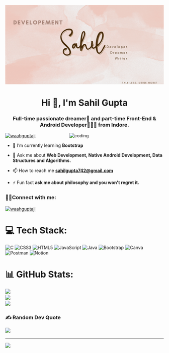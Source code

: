 ![logo](https://github.com/Waahguptaji/waahguptaji/blob/main/SahilBanner.gif)
<h1 align="center">Hi 👋, I'm Sahil Gupta</h1>
<h3 align="center">Full-time passionate dreamer🤔 and part-time Front-End & Android Developer👨🏻‍💻 from Indore.</h3>
<img align="right" alt="coding" width="300" src="https://i.pinimg.com/originals/7e/4f/01/7e4f01acde62cfa30b1d0aaa6401c577.gif">



<p align="left"> <a href="https://twitter.com/waahguptaji" target="blank"><img src="https://img.shields.io/twitter/follow/waahguptaji?logo=twitter&style=for-the-badge" alt="waahguptaji" /></a> </p>

- 🌱 I’m currently learning **Bootstrap**

- 💬 Ask me about **Web Development, Native Android Development, Data Structures and Algorithms.**

- 📫 How to reach me **sahilgupta742@gmail.com**

- ⚡ Fun fact **ask me about philosophy and you won't regret it.**

<h3 align="left">🤙🏻Connect with me:</h3>
<p align="left">
<a href="https://linkedin.com/in/waahguptaji" target="blank"><img align="center" src="https://raw.githubusercontent.com/rahuldkjain/github-profile-readme-generator/master/src/images/icons/Social/linked-in-alt.svg" alt="waahguptaji" height="30" width="40" /></a>
</p>

# 💻 Tech Stack:
![C](https://img.shields.io/badge/c-%2300599C.svg?style=for-the-badge&logo=c&logoColor=white) ![CSS3](https://img.shields.io/badge/css3-%231572B6.svg?style=for-the-badge&logo=css3&logoColor=white) ![HTML5](https://img.shields.io/badge/html5-%23E34F26.svg?style=for-the-badge&logo=html5&logoColor=white) ![JavaScript](https://img.shields.io/badge/javascript-%23323330.svg?style=for-the-badge&logo=javascript&logoColor=%23F7DF1E) ![Java](https://img.shields.io/badge/android-%2320232a.svg?style=for-the-badge&logo=android&logoColor=%a4c639) ![Bootstrap](https://img.shields.io/badge/mysql-%2300f.svg?style=for-the-badge&logo=mysql&logoColor=white) ![Canva](https://img.shields.io/badge/Canva-%2300C4CC.svg?style=for-the-badge&logo=Canva&logoColor=white) ![Postman](https://img.shields.io/badge/Postman-FF6C37?style=for-the-badge&logo=postman&logoColor=white) ![Notion](https://img.shields.io/badge/Notion-%23000000.svg?style=for-the-badge&logo=notion&logoColor=white)
# 📊 GitHub Stats:
![](https://github-readme-stats.vercel.app/api?username=waahguptaji&theme=nightowl&hide_border=false&include_all_commits=true&count_private=true)<br/>
![](https://github-readme-streak-stats.herokuapp.com/?user=waahguptaji&theme=nightowl&hide_border=false)<br/>
![](https://github-readme-stats.vercel.app/api/top-langs/?username=waahguptaji&theme=nightowl&hide_border=false&include_all_commits=true&count_private=true&layout=compact)

### ✍️ Random Dev Quote
![](https://quotes-github-readme.vercel.app/api?type=horizontal&theme=tokyonight)

---
[![](https://visitcount.itsvg.in/api?id=waahguptaji&icon=0&color=0)](https://visitcount.itsvg.in)





